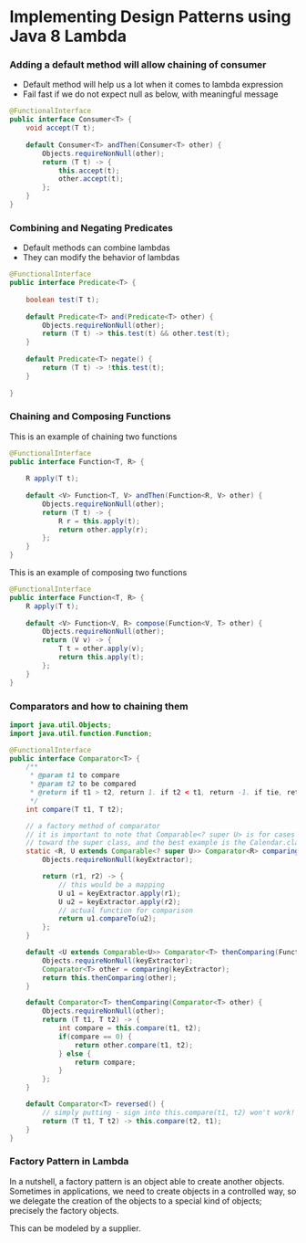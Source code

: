 # Implementing Design Patterns using Java 8 Lambda

### Adding a default method will allow chaining of consumer

- Default method will help us a lot when it comes to lambda expression
- Fail fast if we do not expect null as below, with meaningful message

```java
@FunctionalInterface
public interface Consumer<T> {
    void accept(T t);
    
    default Consumer<T> andThen(Consumer<T> other) {
        Objects.requireNonNull(other);
        return (T t) -> {
            this.accept(t);
            other.accept(t);
        };
    }
}
```

### Combining and Negating Predicates

- Default methods can combine lambdas
- They can modify the behavior of lambdas

```java
@FunctionalInterface
public interface Predicate<T> {
    
    boolean test(T t);
    
    default Predicate<T> and(Predicate<T> other) {
        Objects.requireNonNull(other);
        return (T t) -> this.test(t) && other.test(t);
    }
    
    default Predicate<T> negate() {
        return (T t) -> !this.test(t);
    }
    
}
```

### Chaining and Composing Functions
This is an example of chaining two functions
```java
@FunctionalInterface
public interface Function<T, R> {
    
    R apply(T t);
    
    default <V> Function<T, V> andThen(Function<R, V> other) {
        Objects.requireNonNull(other);
        return (T t) -> {
            R r = this.apply(t);
            return other.apply(r);
        };
    }
}
```
This is an example of composing two functions
```java
@FunctionalInterface
public interface Function<T, R> {
    R apply(T t);
    
    default <V> Function<V, R> compose(Function<V, T> other) {
        Objects.requireNonNull(other);
        return (V v) -> {
            T t = other.apply(v);
            return this.apply(t);
        };
    }
}
```

### Comparators and how to chaining them
```java
import java.util.Objects;
import java.util.function.Function;

@FunctionalInterface
public interface Comparator<T> {
    /**
     * @param t1 to compare
     * @param t2 to be compared
     * @return if t1 > t2, return 1. if t2 < t1, return -1. if tie, return 0;
     */
    int compare(T t1, T t2);

    // a factory method of comparator
    // it is important to note that Comparable<? super U> is for cases where Comparable is declared
    // toward the super class, and the best example is the Calendar.class
    static <R, U extends Comparable<? super U>> Comparator<R> comparing(Function<R, U> keyExtractor) {
        Objects.requireNonNull(keyExtractor);

        return (r1, r2) -> {
            // this would be a mapping
            U u1 = keyExtractor.apply(r1);
            U u2 = keyExtractor.apply(r2);
            // actual function for comparison
            return u1.compareTo(u2);
        };
    }

    default <U extends Comparable<U>> Comparator<T> thenComparing(Function<T, U> keyExtractor) {
        Objects.requireNonNull(keyExtractor);
        Comparator<T> other = comparing(keyExtractor);
        return this.thenComparing(other);
    }

    default Comparator<T> thenComparing(Comparator<T> other) {
        Objects.requireNonNull(other);
        return (T t1, T t2) -> {
            int compare = this.compare(t1, t2);
            if(compare == 0) {
                return other.compare(t1, t2);
            } else {
                return compare;
            }
        };
    }

    default Comparator<T> reversed() {
        // simply putting - sign into this.compare(t1, t2) won't work!
        return (T t1, T t2) -> this.compare(t2, t1);
    }
}
```

### Factory Pattern in Lambda

In a nutshell, a factory pattern is an object able to create another objects.
Sometimes in applications, we need to create objects in a controlled way, so we
delegate the creation of the objects to a special kind of objects; precisely the factory objects.

This can be modeled by a supplier.